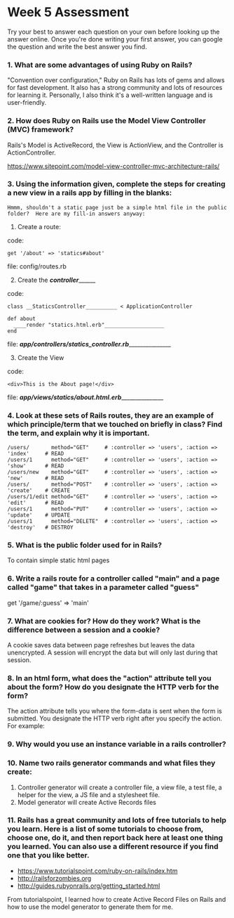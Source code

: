# Week 5 Assessment

Try your best to answer each question on your own before looking up the answer online. Once you're done writing your first answer, you can google the question and write the best answer you find.

### 1. What are some advantages of using Ruby on Rails?
  "Convention over configuration," Ruby on Rails has lots of gems and allows for fast development. It also has a strong community and lots of resources for learning it.  Personally, I also think it's a well-written language and is user-friendly.

### 2. How does Ruby on Rails use the Model View Controller (MVC) framework?
  Rails's Model is ActiveRecord, the View is ActionView, and the Controller is ActionController.
  
  https://www.sitepoint.com/model-view-controller-mvc-architecture-rails/
  

### 3. Using the information given, complete the steps for creating a new view in a rails app by filling in the blanks:

    Hmmm, shouldn't a static page just be a simple html file in the public folder?  Here are my fill-in answers anyway:
    
  1. Create a route: 
  
  code: 
  ```
  get '/about' => 'statics#about' 
  ```
  file: config/routes.rb
  
  2. Create the ___controller_________
  
  code: 
  ```
  class __StaticsController__________ < ApplicationController
  
  def about 
    ____render "statics.html.erb"___________________
  end
  ```
  
  file: ___app/controllers/statics_controller.rb__________________
  
  3. Create the View
  
  code: 
  
  ```
  <div>This is the About page!</div>
  ```
  
  file: ___app/views/statics/about.html.erb__________________
  
  
### 4. Look at these sets of Rails routes, they are an example of which principle/term that we touched on briefly in class? Find the term, and explain why it is important.

```
/users/       method="GET"     # :controller => 'users', :action => 'index'     # READ
/users/1      method="GET"     # :controller => 'users', :action => 'show'      # READ
/users/new    method="GET"     # :controller => 'users', :action => 'new'       # READ
/users/       method="POST"    # :controller => 'users', :action => 'create'    # CREATE
/users/1/edit method="GET"     # :controller => 'users', :action => 'edit'      # READ
/users/1      method="PUT"     # :controller => 'users', :action => 'update'    # UPDATE
/users/1      method="DELETE"  # :controller => 'users', :action => 'destroy'   # DESTROY
```

### 5. What is the public folder used for in Rails?
  To contain simple static html pages

### 6. Write a rails route for a controller called "main" and a page called "game" that takes in a parameter called "guess"
  get '/game/:guess' => 'main'
  
### 7. What are cookies for? How do they work? What is the difference between a session and a cookie?
  A cookie saves data between page refreshes but leaves the data unencrypted.  A session will encrypt the data but will only last during that session. 

### 8. In an html form, what does the "action" attribute tell you about the form?  How do you designate the HTTP verb for the form?
  The action attribute tells you where the form-data is sent when the form is submitted. You designate the HTTP verb right after you specify the action.  For example:
  <form action='/foo' method='post'>

### 9. Why would you use an instance variable in a rails controller?
  

### 10. Name two rails generator commands and what files they create:
  1) Controller generator will create a controller file, a view file, a test file, a helper for the view, a JS file and a stylesheet file.
  2) Model generator will create Active Records files

### 11. Rails has a great community and lots of free tutorials to help you learn. Here is a list of some tutorials to choose from, choose one, do it, and then report back here at least one thing you learned. You can also use a different resource if you find one that you like better. 

- https://www.tutorialspoint.com/ruby-on-rails/index.htm
- http://railsforzombies.org
- http://guides.rubyonrails.org/getting_started.html

From tutorialspoint, I learned how to create Active Record Files on Rails and how to use the model generator to generate them for me.
